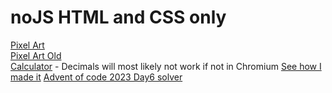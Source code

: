 # noJS HTML and CSS only

[Pixel Art](https://quarknerd.github.io/noJS/pixelArt) \
[Pixel Art Old](https://quarknerd.github.io/noJS/pixelArtOld) \
[Calculator](https://quarknerd.github.io/noJS/calc) - Decimals will most likely not work if not in Chromium [See how I made it](https://blog.scottlogic.com/2022/01/20/noJS-making-a-calculator-in-pure-css-html.html)
[Advent of code 2023 Day6 solver](https://quarknerd.github.io/noJS/AOC-2023-Day6.html)
